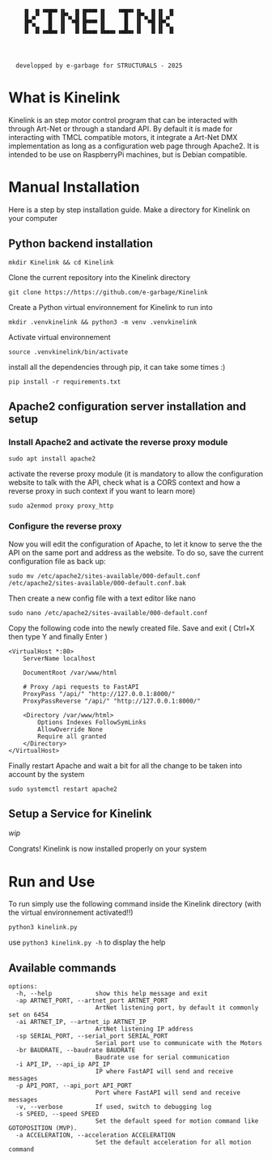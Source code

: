 ```

    ▗▖ ▗▖▗▄▄▄▖▗▖  ▗▖▗▄▄▄▖▗▖   ▗▄▄▄▖▗▖  ▗▖▗▖ ▗▖    
    ▐▌▗▞▘  █  ▐▛▚▖▐▌▐▌   ▐▌     █  ▐▛▚▖▐▌▐▌▗▞▘    
    ▐▛▚▖   █  ▐▌ ▝▜▌▐▛▀▀▘▐▌     █  ▐▌ ▝▜▌▐▛▚▖     
    ▐▌ ▐▌▗▄█▄▖▐▌  ▐▌▐▙▄▄▖▐▙▄▄▖▗▄█▄▖▐▌  ▐▌▐▌ ▐▌   
  



  developped by e-garbage for STRUCTURALS - 2025
```


# What is Kinelink
Kinelink is an step motor control program that can be interacted with through Art-Net or through a standard API. By default it is made for interacting with TMCL compatible motors, it integrate a Art-Net DMX implementation as long as a configuration web page through Apache2. It is intended to be use on RaspberryPi machines, but is Debian compatible.

# Manual Installation
Here is a step by step installation guide.
Make a directory for Kinelink on your computer

## Python backend installation
```
mkdir Kinelink && cd Kinelink
```
Clone the current repository into the Kinelink directory

```
git clone https://https://github.com/e-garbage/Kinelink
```
Create a Python virtual environnement for Kinelink to run into
```
mkdir .venvkinelink && python3 -m venv .venvkinelink
```
Activate virtual environnement
```
source .venvkinelink/bin/activate
```
install all the dependencies through pip, it can take some times :)
```
pip install -r requirements.txt
```


## Apache2 configuration server installation and setup

### Install Apache2 and activate the reverse proxy module

```
sudo apt install apache2
```
activate the reverse proxy module (it is mandatory to allow the configuration website to talk with the API, check what is a CORS context and how a reverse proxy in such context if you want to learn more)
```
sudo a2enmod proxy proxy_http
```

### Configure the reverse proxy

Now you will edit the configuration of Apache, to let it know to serve the the API on the same port and address as the website. To do so, save the current configuration file as back up:
```
sudo mv /etc/apache2/sites-available/000-default.conf /etc/apache2/sites-available/000-default.conf.bak
```
Then create a new config file with a text editor like nano
```
sudo nano /etc/apache2/sites-available/000-default.conf
```
Copy the following code into the newly created file. Save and exit ( Ctrl+X then type Y and finally Enter )

```
<VirtualHost *:80>
    ServerName localhost

    DocumentRoot /var/www/html

    # Proxy /api requests to FastAPI
    ProxyPass "/api/" "http://127.0.0.1:8000/"
    ProxyPassReverse "/api/" "http://127.0.0.1:8000/"

    <Directory /var/www/html>
        Options Indexes FollowSymLinks
        AllowOverride None
        Require all granted
    </Directory>
</VirtualHost>
```

Finally restart Apache and wait a bit for all the change to be taken into account by the system 
```
sudo systemctl restart apache2
```

## Setup a Service for Kinelink

 *wip*

Congrats! Kinelink is now installed properly on your system




# Run and Use

To run simply use the following command inside the Kinelink directory (with the virtual environnement activated!!)

```
python3 kinelink.py
```
use `python3 kinelink.py -h` to display the help

## Available commands

```
options:
  -h, --help            show this help message and exit
  -ap ARTNET_PORT, --artnet_port ARTNET_PORT
                        ArtNet listening port, by default it commonly set on 6454
  -ai ARTNET_IP, --artnet_ip ARTNET_IP
                        ArtNet listening IP address
  -sp SERIAL_PORT, --serial_port SERIAL_PORT
                        Serial port use to communicate with the Motors
  -br BAUDRATE, --baudrate BAUDRATE
                        Baudrate use for serial communication
  -i API_IP, --api_ip API_IP
                        IP where FastAPI will send and receive messages
  -p API_PORT, --api_port API_PORT
                        Port where FastAPI will send and receive messages
  -v, --verbose         If used, switch to debugging log
  -s SPEED, --speed SPEED
                        Set the default speed for motion command like GOTOPOSITION (MVP).
  -a ACCELERATION, --acceleration ACCELERATION
                        Set the default acceleration for all motion command
```
